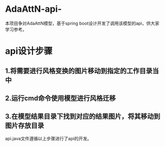 # AdaAttN-api-
本项目争对AdaAttN模型，基于spring boot设计开发了调用该模型的api，供大家学习参考。
# api设计步骤
## 1.将需要进行风格变换的图片移动到指定的工作目录当中
## 2.运行cmd命令使用模型进行风格迁移
## 3.在模型结果目录下找到对应的结果图片，将其移动到图片存放目录
api.java文件遵循以上步骤进行了api的开发。
